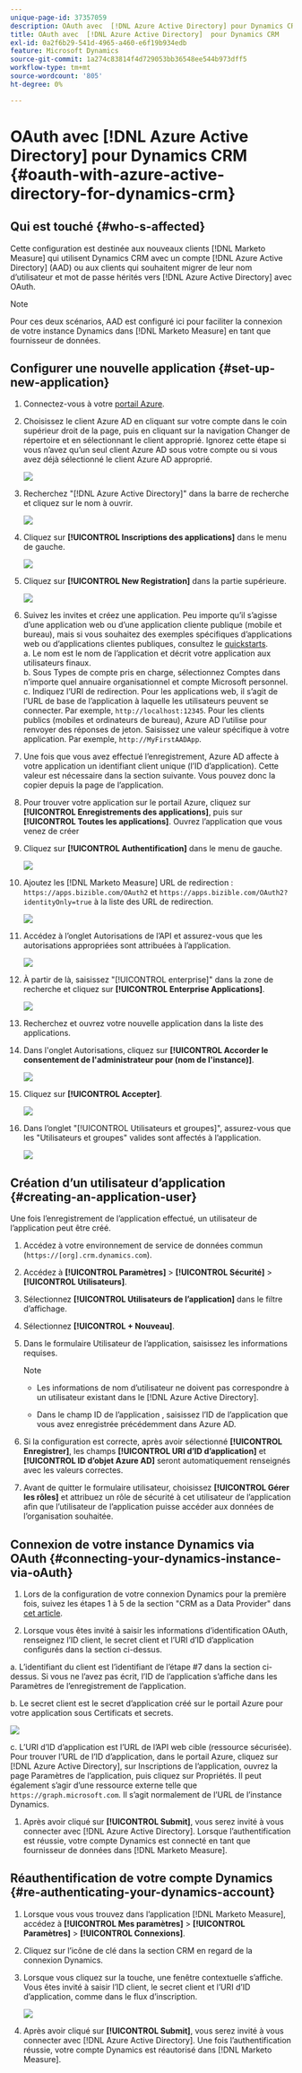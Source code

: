 ```yaml
---
unique-page-id: 37357059
description: OAuth avec  [!DNL Azure Active Directory] pour Dynamics CRM - [!DNL Marketo Measure]
title: OAuth avec  [!DNL Azure Active Directory]  pour Dynamics CRM
exl-id: 0a2f6b29-541d-4965-a460-e6f19b934edb
feature: Microsoft Dynamics
source-git-commit: 1a274c83814f4d729053bb36548ee544b973dff5
workflow-type: tm+mt
source-wordcount: '805'
ht-degree: 0%

---
```


# OAuth avec [!DNL Azure Active Directory] pour Dynamics CRM {#oauth-with-azure-active-directory-for-dynamics-crm}

## Qui est touché {#who-s-affected}

Cette configuration est destinée aux nouveaux clients [!DNL Marketo Measure] qui utilisent Dynamics CRM avec un compte [!DNL Azure Active Directory] (AAD) ou aux clients qui souhaitent migrer de leur nom d’utilisateur et mot de passe hérités vers [!DNL Azure Active Directory] avec OAuth.

>[!NOTE]
>
>Pour ces deux scénarios, AAD est configuré ici pour faciliter la connexion de votre instance Dynamics dans [!DNL Marketo Measure] en tant que fournisseur de données.

## Configurer une nouvelle application {#set-up-new-application}

1. Connectez-vous à votre [portail Azure](https://portal.azure.com/#home).

1. Choisissez le client Azure AD en cliquant sur votre compte dans le coin supérieur droit de la page, puis en cliquant sur la navigation Changer de répertoire et en sélectionnant le client approprié. Ignorez cette étape si vous n’avez qu’un seul client Azure AD sous votre compte ou si vous avez déjà sélectionné le client Azure AD approprié.

   ![](assets/setup-2.png)

1. Recherchez &quot;[!DNL Azure Active Directory]&quot; dans la barre de recherche et cliquez sur le nom à ouvrir.

   ![](assets/setup-3.png)

1. Cliquez sur **[!UICONTROL Inscriptions des applications]** dans le menu de gauche.

   ![](assets/setup-4.png)

1. Cliquez sur **[!UICONTROL New Registration]** dans la partie supérieure.

   ![](assets/setup-5.png)

1. Suivez les invites et créez une application. Peu importe qu’il s’agisse d’une application web ou d’une application cliente publique (mobile et bureau), mais si vous souhaitez des exemples spécifiques d’applications web ou d’applications clientes publiques, consultez le [quickstarts](https://learn.microsoft.com/en-us/azure/active-directory/develop/v2-overview).\
   a. Le nom est le nom de l’application et décrit votre application aux utilisateurs finaux.\
   b. Sous Types de compte pris en charge, sélectionnez Comptes dans n’importe quel annuaire organisationnel et compte Microsoft personnel.\
   c. Indiquez l’URI de redirection. Pour les applications web, il s’agit de l’URL de base de l’application à laquelle les utilisateurs peuvent se connecter. Par exemple, `http://localhost:12345`. Pour les clients publics (mobiles et ordinateurs de bureau), Azure AD l’utilise pour renvoyer des réponses de jeton. Saisissez une valeur spécifique à votre application. Par exemple, `http://MyFirstAADApp`.

1. Une fois que vous avez effectué l’enregistrement, Azure AD affecte à votre application un identifiant client unique (l’ID d’application). Cette valeur est nécessaire dans la section suivante. Vous pouvez donc la copier depuis la page de l’application.

1. Pour trouver votre application sur le portail Azure, cliquez sur **[!UICONTROL Enregistrements des applications]**, puis sur **[!UICONTROL Toutes les applications]**. Ouvrez l’application que vous venez de créer

1. Cliquez sur **[!UICONTROL Authentification]** dans le menu de gauche.

   ![](assets/setup-9.png)

1. Ajoutez les [!DNL Marketo Measure] URL de redirection : `https://apps.bizible.com/OAuth2` et `https://apps.bizible.com/OAuth2?identityOnly=true` à la liste des URL de redirection.

   ![](assets/setup-10.png)

1. Accédez à l’onglet Autorisations de l’API et assurez-vous que les autorisations appropriées sont attribuées à l’application.

   ![](assets/setup-10a.png)

1. À partir de là, saisissez &quot;[!UICONTROL enterprise]&quot; dans la zone de recherche et cliquez sur **[!UICONTROL Enterprise Applications]**.

   ![](assets/setup-11.png)

1. Recherchez et ouvrez votre nouvelle application dans la liste des applications.

1. Dans l&#39;onglet Autorisations, cliquez sur **[!UICONTROL Accorder le consentement de l&#39;administrateur pour (nom de l&#39;instance)]**.

   ![](assets/setup-13a.png)

1. Cliquez sur **[!UICONTROL Accepter]**.

   ![](assets/setup-13b.png)

1. Dans l’onglet &quot;[!UICONTROL Utilisateurs et groupes]&quot;, assurez-vous que les &quot;Utilisateurs et groupes&quot; valides sont affectés à l’application.

   ![](assets/setup-14.png)

## Création d’un utilisateur d’application {#creating-an-application-user}

Une fois l’enregistrement de l’application effectué, un utilisateur de l’application peut être créé.

1. Accédez à votre environnement de service de données commun (`https://[org].crm.dynamics.com`).

1. Accédez à **[!UICONTROL Paramètres]** > **[!UICONTROL Sécurité]** > **[!UICONTROL Utilisateurs]**.

1. Sélectionnez **[!UICONTROL Utilisateurs de l’application]** dans le filtre d’affichage.

1. Sélectionnez **[!UICONTROL + Nouveau]**.

1. Dans le formulaire Utilisateur de l’application, saisissez les informations requises.

   >[!NOTE]
   >
   >* Les informations de nom d’utilisateur ne doivent pas correspondre à un utilisateur existant dans le [!DNL Azure Active Directory].
   >
   >* Dans le champ ID de l’application , saisissez l’ID de l’application que vous avez enregistrée précédemment dans Azure AD.

1. Si la configuration est correcte, après avoir sélectionné **[!UICONTROL Enregistrer]**, les champs **[!UICONTROL URI d’ID d’application]** et **[!UICONTROL ID d’objet Azure AD]** seront automatiquement renseignés avec les valeurs correctes.

1. Avant de quitter le formulaire utilisateur, choisissez **[!UICONTROL Gérer les rôles]** et attribuez un rôle de sécurité à cet utilisateur de l’application afin que l’utilisateur de l’application puisse accéder aux données de l’organisation souhaitée.

## Connexion de votre instance Dynamics via OAuth {#connecting-your-dynamics-instance-via-oAuth}

1. Lors de la configuration de votre connexion Dynamics pour la première fois, suivez les étapes 1 à 5 de la section &quot;CRM as a Data Provider&quot; dans [cet article](/help/marketo-measure-and-dynamics/getting-started-with-marketo-measure-and-dynamics/microsoft-dynamics-crm-installation-guide.md).

1. Lorsque vous êtes invité à saisir les informations d’identification OAuth, renseignez l’ID client, le secret client et l’URI d’ID d’application configurés dans la section ci-dessus.

a. L’identifiant du client est l’identifiant de l’étape #7 dans la section ci-dessus. Si vous ne l’avez pas écrit, l’ID de l’application s’affiche dans les Paramètres de l’enregistrement de l’application.

b. Le secret client est le secret d’application créé sur le portail Azure pour votre application sous Certificats et secrets.

![](assets/creating-2e.png)

c. L’URI d’ID d’application est l’URL de l’API web cible (ressource sécurisée). Pour trouver l’URL de l’ID d’application, dans le portail Azure, cliquez sur [!DNL Azure Active Directory], sur Inscriptions de l’application, ouvrez la page Paramètres de l’application, puis cliquez sur Propriétés. Il peut également s’agir d’une ressource externe telle que `https://graph.microsoft.com`. Il s’agit normalement de l’URL de l’instance Dynamics.

1. Après avoir cliqué sur **[!UICONTROL Submit]**, vous serez invité à vous connecter avec [!DNL Azure Active Directory]. Lorsque l’authentification est réussie, votre compte Dynamics est connecté en tant que fournisseur de données dans [!DNL Marketo Measure].

## Réauthentification de votre compte Dynamics {#re-authenticating-your-dynamics-account}

1. Lorsque vous vous trouvez dans l’application [!DNL Marketo Measure], accédez à **[!UICONTROL Mes paramètres]** > **[!UICONTROL Paramètres]** > **[!UICONTROL Connexions]**.

1. Cliquez sur l’icône de clé dans la section CRM en regard de la connexion Dynamics.

1. Lorsque vous cliquez sur la touche, une fenêtre contextuelle s’affiche. Vous êtes invité à saisir l’ID client, le secret client et l’URI d’ID d’application, comme dans le flux d’inscription.

   ![](assets/re-authenticating-3.png)

1. Après avoir cliqué sur **[!UICONTROL Submit]**, vous serez invité à vous connecter avec [!DNL Azure Active Directory]. Une fois l’authentification réussie, votre compte Dynamics est réautorisé dans [!DNL Marketo Measure].
